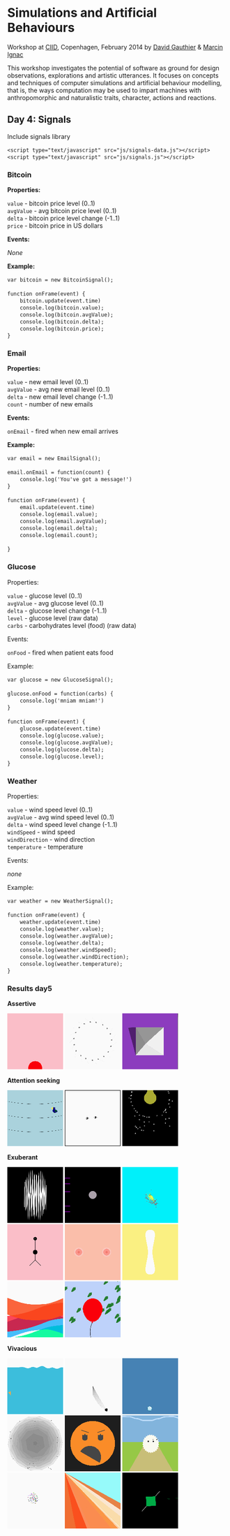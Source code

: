 Simulations and Artificial Behaviours
=====================================

Workshop at [CIID](http://ciid.dk), Copenhagen, February 2014 by [David Gauthier](http://gauthiier.info) & [Marcin Ignac](http://marcinignac.com)

This workshop investigates the potential of software as ground for design observations, explorations and artistic utterances. It focuses on concepts and techniques of computer simulations and artificial behaviour modelling, that is, the ways computation may be used to impart machines with anthropomorphic and naturalistic traits, character, actions and reactions. 


## Day 4: Signals

Include signals library

	<script type="text/javascript" src="js/signals-data.js"></script>
	<script type="text/javascript" src="js/signals.js"></script>

### Bitcoin
	
**Properties:**

`value` - bitcoin price level (0..1)  
`avgValue` - avg bitcoin price level (0..1)  
`delta` - bitcoin price level change (-1..1)  
`price` - bitcoin price in US dollars

**Events:**

*None*


**Example:**

	var bitcoin = new BitcoinSignal();
		
	function onFrame(event) {
		bitcoin.update(event.time)
		console.log(bitcoin.value);
		console.log(bitcoin.avgValue);
		console.log(bitcoin.delta);
		console.log(bitcoin.price);
	}
	
### Email
	
**Properties:**

`value` - new email level (0..1)  
`avgValue` - avg new email level (0..1)  
`delta` - new email level change (-1..1)  
`count` - number of new emails

**Events:**

`onEmail` - fired when new email arrives


**Example:**

	var email = new EmailSignal();

	email.onEmail = function(count) {
		console.log('You've got a message!')
	}
		
	function onFrame(event) {
		email.update(event.time)
		console.log(email.value);
		console.log(email.avgValue);
		console.log(email.delta);
		console.log(email.count);
		
	}

### Glucose
	
Properties:

`value` - glucose level (0..1)  
`avgValue` - avg glucose level (0..1)   
`delta` - glucose level change (-1..1)    
`level` - glucose level (raw data)  
`carbs` - carbohydrates level (food) (raw data)

Events:

`onFood` - fired when patient eats food

Example:


	var glucose = new GlucoseSignal();

	glucose.onFood = function(carbs) {
		console.log('mniam mniam!')
	}
	
	function onFrame(event) {
		glucose.update(event.time)
		console.log(glucose.value);
		console.log(glucose.avgValue);
		console.log(glucose.delta);
		console.log(glucose.level);
	}

### Weather

Properties:

`value` - wind speed level (0..1)  
`avgValue` - avg wind speed level (0..1)   
`delta` - wind speed level change (-1..1)    
`windSpeed` - wind speed  
`windDirection` - wind direction  
`temperature` - temperature  

Events:

*none*

Example:


	var weather = new WeatherSignal();
	
	function onFrame(event) {
		weather.update(event.time)
		console.log(weather.value);
		console.log(weather.avgValue);
		console.log(weather.delta);
		console.log(weather.windSpeed);
		console.log(weather.windDirection);
		console.log(weather.temperature);
	}

### Results day5

**Assertive**

[![assertive_bitcoin_henriette_Claudia](day5/explorations/gif/assertive_bitcoin_henriette_Claudia.gif)](https://rawgithub.com/vorg/ciid-simulations-and-artificial-behaviours-2014/master/day5/explorations/assertive_bitcoin_henriette_Claudia.html)
[![assertive_glucose_paula_francesca](day5/explorations/gif/assertive_glucose_paula_francesca.gif)](https://rawgithub.com/vorg/ciid-simulations-and-artificial-behaviours-2014/master/day5/explorations/assertive_glucose_paula_francesca.html)
[![assertive_wind_julian_anders](day5/explorations/gif/assertive_wind_julian_anders.gif)](https://rawgithub.com/vorg/ciid-simulations-and-artificial-behaviours-2014/master/day5/explorations/assertive_wind_julian_anders.html)

**Attention seeking**

[![attention_email_angelia_peter](day5/explorations/gif/attention_email_angelia_peter.gif)](https://rawgithub.com/vorg/ciid-simulations-and-artificial-behaviours-2014/master/day5/explorations/attention_email_angelia_peter.html)
[![attention_email_julian_anders](day5/explorations/gif/attention_email_julian_anders.gif)](https://rawgithub.com/vorg/ciid-simulations-and-artificial-behaviours-2014/master/day5/explorations/attention_email_julian_anders.html)
[![attentionseeking_temprature_hisangLin_arunima](day5/explorations/gif/attentionseeking_temprature_hisangLin_arunima.gif)](https://rawgithub.com/vorg/ciid-simulations-and-artificial-behaviours-2014/master/day5/explorations/attentionseeking_temprature_hisangLin_arunima.html)

**Exuberant**

[![dramatic_email_haz_martino](day5/explorations/gif/dramatic_email_haz_martino.gif)](https://rawgithub.com/vorg/ciid-simulations-and-artificial-behaviours-2014/master/day5/explorations/dramatic_email_haz_martino.html)
[![exhuberant_weather_arun_kaitlyn](day5/explorations/gif/exhuberant_weather_arun_kaitlyn.gif)](https://rawgithub.com/vorg/ciid-simulations-and-artificial-behaviours-2014/master/day5/explorations/exhuberant_weather_arun_kaitlyn.html)
[![exuberant_Weather_Chiayu_Yash](day5/explorations/gif/exuberant_Weather_Chiayu_Yash.gif)](https://rawgithub.com/vorg/ciid-simulations-and-artificial-behaviours-2014/master/day5/explorations/exuberant_Weather_Chiayu_Yash.html)
[![exuberant_bloodglucose_hisangLin_arunima](day5/explorations/gif/exuberant_bloodglucose_hisangLin_arunima.gif)](https://rawgithub.com/vorg/ciid-simulations-and-artificial-behaviours-2014/master/day5/explorations/exuberant_bloodglucose_hisangLin_arunima.html)
[![exuberant_email_claudia_henriette](day5/explorations/gif/exuberant_email_claudia_henriette.gif)](https://rawgithub.com/vorg/ciid-simulations-and-artificial-behaviours-2014/master/day5/explorations/exuberant_email_claudia_henriette.html)
[![exuberant_glucose_Myoung_Samantha](day5/explorations/gif/exuberant_glucose_Myoung_Samantha.gif)](https://rawgithub.com/vorg/ciid-simulations-and-artificial-behaviours-2014/master/day5/explorations/exuberant_glucose_Myoung_Samantha.html)
[![exuberant_temp_Amalia_Bethany](day5/explorations/gif/exuberant_temp_Amalia_Bethany.gif)](https://rawgithub.com/vorg/ciid-simulations-and-artificial-behaviours-2014/master/day5/explorations/exuberant_temp_Amalia_Bethany.html)
[![exuberant_wind_angelisa_peter](day5/explorations/gif/exuberant_wind_angelisa_peter.gif)](https://rawgithub.com/vorg/ciid-simulations-and-artificial-behaviours-2014/master/day5/explorations/exuberant_wind_angelisa_peter.html)

**Vivacious**

[![vivacious_bitcoin_Samer_Simon](day5/explorations/gif/vivacious_bitcoin_Samer_Simon.gif)](https://rawgithub.com/vorg/ciid-simulations-and-artificial-behaviours-2014/master/day5/explorations/vivacious_bitcoin_Samer_Simon.html)
[![vivacious_bitcoin_paula_francesca](day5/explorations/gif/vivacious_bitcoin_paula_francesca.gif)](https://rawgithub.com/vorg/ciid-simulations-and-artificial-behaviours-2014/master/day5/explorations/vivacious_bitcoin_paula_francesca.html)
[![vivacious_email_Samer_Simon](day5/explorations/gif/vivacious_email_Samer_Simon.gif)](https://rawgithub.com/vorg/ciid-simulations-and-artificial-behaviours-2014/master/day5/explorations/vivacious_email_Samer_Simon.html)
[![vivacious_email_bethany_amalia](day5/explorations/gif/vivacious_email_bethany_amalia.gif)](https://rawgithub.com/vorg/ciid-simulations-and-artificial-behaviours-2014/master/day5/explorations/vivacious_email_bethany_amalia.html)
[![vivacious_glucose_arun_kaitlyn](day5/explorations/gif/vivacious_glucose_arun_kaitlyn.gif)](https://rawgithub.com/vorg/ciid-simulations-and-artificial-behaviours-2014/master/day5/explorations/vivacious_glucose_arun_kaitlyn.html)
[![vivacious_glucose_yash_chiayu](day5/explorations/gif/vivacious_glucose_yash_chiayu.gif)](https://rawgithub.com/vorg/ciid-simulations-and-artificial-behaviours-2014/master/day5/explorations/vivacious_glucose_yash_chiayu.html)
[![vivacious_temp_haz_martino](day5/explorations/gif/vivacious_temp_haz_martino.gif)](https://rawgithub.com/vorg/ciid-simulations-and-artificial-behaviours-2014/master/day5/explorations/vivacious_temp_haz_martino.html)
[![vivacious_weather_Myoung_Samantha](day5/explorations/gif/vivacious_weather_Myoung_Samantha.gif)](https://rawgithub.com/vorg/ciid-simulations-and-artificial-behaviours-2014/master/day5/explorations/vivacious_weather_Myoung_Samantha.html)
[![vivaciuos_weather_saurabh_akarsh.html](day5/explorations/gif/vivaciuos_weather_saurabh_akarsh.html.gif)](https://rawgithub.com/vorg/ciid-simulations-and-artificial-behaviours-2014/master/day5/explorations/vivaciuos_weather_saurabh_akarsh.html.html)

